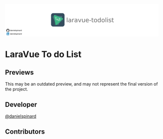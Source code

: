 ![](.github/assets/banner.jpg)
# LaraVue To do List

## Previews
This may be an outdated preview, and may not represent the final version of the project. <br>

## Developer
[@danielspinard](https://github.com/danielspinard)

## Contributors
